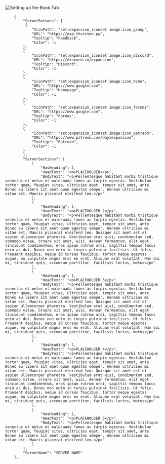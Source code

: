 ![Setting up the Book Tab](https://i.imgur.com/m6PpduX.jpg)

        {
            "ServerButtons": [
             {
                "IconPath": "set:expansion_iconset image:icon_group",
                "URL": "https://exp.thurston.pw",
                "Tooltip": "Feedback",
                "Color": -1
            },
            {
                "IconPath": "set:expansion_iconset image:icon_discord",
                "URL": "https://discord.io/expansion",
                "Tooltip": "Discord",
                "Color": -1
            },
            {
                "IconPath": "set:expansion_iconset image:icon_home",
                "URL": "https://www.google.com",
                "Tooltip": "Homepage",
                "Color": -1
            },
            {
                "IconPath": "set:expansion_iconset image:icon_forums",
                "URL": "https://www.google.com",
                "Tooltip": "Forums",
                "Color": -1
            },
            {
                "IconPath": "set:expansion_iconset image:icon_patreon",
                "URL": "https://www.patreon.com/dayzexpansion",
                "Tooltip": "Patreon",
                "Color": -1
            }
            ],
            "ServerSections": [
                {
                    "HasHeading": 1,
                    "HeadText": "<p>PLACEHOLDER</p>",
                    "BodyText": "<p>Pellentesque habitant morbi tristique senectus et netus et malesuada fames ac turpis egestas. Vestibulum tortor quam, feugiat vitae, ultricies eget, tempor sit amet, ante. Donec eu libero sit amet quam egestas semper. Aenean ultricies mi vitae est. Mauris placerat eleifend leo.</p>"
                },
                {
                    "HasHeading": 1,
                    "HeadText": "<p>PLACEHOLDER 2</p>",
                    "BodyText": "<p>Pellentesque habitant morbi tristique senectus et netus et malesuada fames ac turpis egestas. Vestibulum tortor quam, feugiat vitae, ultricies eget, tempor sit amet, ante. Donec eu libero sit amet quam egestas semper. Aenean ultricies mi vitae est. Mauris placerat eleifend leo. Quisque sit amet est et sapien ullamcorper pharetra. Vestibulum erat wisi, condimentum sed, commodo vitae, ornare sit amet, wisi. Aenean fermentum, elit eget tincidunt condimentum, eros ipsum rutrum orci, sagittis tempus lacus enim ac dui. Donec non enim in turpis pulvinar facilisis. Ut felis. Praesent dapibus, neque id cursus faucibus, tortor neque egestas augue, eu vulputate magna eros eu erat. Aliquam erat volutpat. Nam dui mi, tincidunt quis, accumsan porttitor, facilisis luctus, metus</p>"
                },
                {
                    "HasHeading": 1,
                    "HeadText": "<p>PLACEHOLDER 3</p>",
                    "BodyText": "<p>Pellentesque habitant morbi tristique senectus et netus et malesuada fames ac turpis egestas. Vestibulum tortor quam, feugiat vitae, ultricies eget, tempor sit amet, ante. Donec eu libero sit amet quam egestas semper. Aenean ultricies mi vitae est. Mauris placerat eleifend leo. Quisque sit amet est et sapien ullamcorper pharetra. Vestibulum erat wisi, condimentum sed, commodo vitae, ornare sit amet, wisi. Aenean fermentum, elit eget tincidunt condimentum, eros ipsum rutrum orci, sagittis tempus lacus enim ac dui. Donec non enim in turpis pulvinar facilisis. Ut felis. Praesent dapibus, neque id cursus faucibus, tortor neque egestas augue, eu vulputate magna eros eu erat. Aliquam erat volutpat. Nam dui mi, tincidunt quis, accumsan porttitor, facilisis luctus, metus</p>"
                },
                {
                    "HasHeading": 1,
                    "HeadText": "<p>PLACEHOLDER 4</p>",
                    "BodyText": "<p>Pellentesque habitant morbi tristique senectus et netus et malesuada fames ac turpis egestas. Vestibulum tortor quam, feugiat vitae, ultricies eget, tempor sit amet, ante. Donec eu libero sit amet quam egestas semper. Aenean ultricies mi vitae est. Mauris placerat eleifend leo. Quisque sit amet est et sapien ullamcorper pharetra. Vestibulum erat wisi, condimentum sed, commodo vitae, ornare sit amet, wisi. Aenean fermentum, elit eget tincidunt condimentum, eros ipsum rutrum orci, sagittis tempus lacus enim ac dui. Donec non enim in turpis pulvinar facilisis. Ut felis. Praesent dapibus, neque id cursus faucibus, tortor neque egestas augue, eu vulputate magna eros eu erat. Aliquam erat volutpat. Nam dui mi, tincidunt quis, accumsan porttitor, facilisis luctus, metus</p>"
                },
                {
                    "HasHeading": 1,
                    "HeadText": "<p>PLACEHOLDER 5</p>",
                    "BodyText": "<p>Pellentesque habitant morbi tristique senectus et netus et malesuada fames ac turpis egestas. Vestibulum tortor quam, feugiat vitae, ultricies eget, tempor sit amet, ante. Donec eu libero sit amet quam egestas semper. Aenean ultricies mi vitae est. Mauris placerat eleifend leo.</p>"
                }
            ],
            "ServerName": "SERVER NAME"
        },